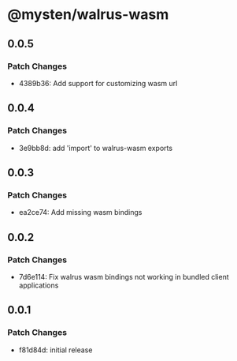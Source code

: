 # @mysten/walrus-wasm

## 0.0.5

### Patch Changes

- 4389b36: Add support for customizing wasm url

## 0.0.4

### Patch Changes

- 3e9bb8d: add 'import' to walrus-wasm exports

## 0.0.3

### Patch Changes

- ea2ce74: Add missing wasm bindings

## 0.0.2

### Patch Changes

- 7d6e114: Fix walrus wasm bindings not working in bundled client applications

## 0.0.1

### Patch Changes

- f81d84d: initial release
